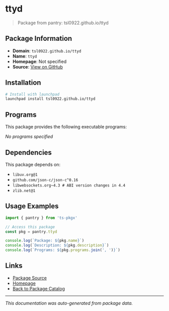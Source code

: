 # ttyd

> Package from pantry: tsl0922.github.io/ttyd

## Package Information

- **Domain**: `tsl0922.github.io/ttyd`
- **Name**: `ttyd`
- **Homepage**: Not specified
- **Source**: [View on GitHub](https://github.com/pkgxdev/pantry/tree/main/projects/tsl0922.github.io/ttyd/package.yml)

## Installation

```bash
# Install with launchpad
launchpad install tsl0922.github.io/ttyd
```

## Programs

This package provides the following executable programs:

*No programs specified*

## Dependencies

This package depends on:

- `libuv.org@1`
- `github.com/json-c/json-c^0.16`
- `libwebsockets.org~4.3 # ABI version changes in 4.4`
- `zlib.net@1`

## Usage Examples

```typescript
import { pantry } from 'ts-pkgx'

// Access this package
const pkg = pantry.ttyd

console.log(`Package: ${pkg.name}`)
console.log(`Description: ${pkg.description}`)
console.log(`Programs: ${pkg.programs.join(', ')}`)
```

## Links

- [Package Source](https://github.com/pkgxdev/pantry/tree/main/projects/tsl0922.github.io/ttyd/package.yml)
- [Homepage](#)
- [Back to Package Catalog](../../../package-catalog.md)

---

*This documentation was auto-generated from package data.*
